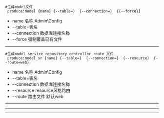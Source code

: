 ```
#生成model文件
 produce:model {name} {--table=}  {--connection=}  {{--force}}
```
* name 名称   Admin\\Config
* --table=表名        
* --connection  数据库连接名称
* --force  强制覆盖已有文件
***
```
#生成model service repository controller route 文件
 produce:model_sr {name} {--table=}  {--connection=}  {--resource}  {--route=web}
```
* name 名称   Admin\\Config
* --table=表名        
* --connection  数据库连接名称
* --resource  resource风格路由
* --route  路由文件 默认web


***

---
---